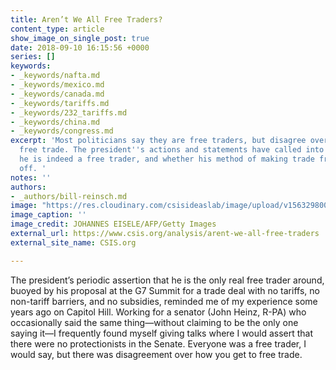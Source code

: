 ```yaml
---
title: Aren’t We All Free Traders?
content_type: article
show_image_on_single_post: true
date: 2018-09-10 16:15:56 +0000
series: []
keywords:
- _keywords/nafta.md
- _keywords/mexico.md
- _keywords/canada.md
- _keywords/tariffs.md
- _keywords/232_tariffs.md
- _keywords/china.md
- _keywords/congress.md
excerpt: 'Most politicians say they are free traders, but disagree over how to achieve
  free trade. The president''s actions and statements have called into question whether
  he is indeed a free trader, and whether his method of making trade freer will pay
  off. '
notes: ''
authors:
- _authors/bill-reinsch.md
image: "https://res.cloudinary.com/csisideaslab/image/upload/v1563298002/trade-guys/180910_china_trade-compressor.jpg"
image_caption: ''
image_credit: JOHANNES EISELE/AFP/Getty Images
external_url: https://www.csis.org/analysis/arent-we-all-free-traders
external_site_name: CSIS.org

---
```

The president’s periodic assertion that he is the only real free trader around, buoyed by his proposal at the G7 Summit for a trade deal with no tariffs, no non-tariff barriers, and no subsidies, reminded me of my experience some years ago on Capitol Hill. Working for a senator (John Heinz, R-PA) who occasionally said the same thing—without claiming to be the only one saying it—I frequently found myself giving talks where I would assert that there were no protectionists in the Senate. Everyone was a free trader, I would say, but there was disagreement over how you get to free trade.